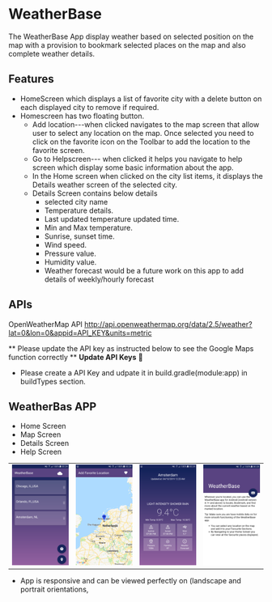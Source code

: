 # WeatherBase #
The WeatherBase App display weather based on selected position on the map with a provision to bookmark selected places on the map and also complete weather details.

## Features ##
- HomeScreen which displays a list of favorite city with a delete button on each displayed city to remove if required.
- Homescreen has two floating button.
  - Add location---when clicked navigates to the map screen that allow user to select any location on the map. Once selected you need to click on the favorite icon on the Toolbar to add the location to the favorite screen.
  - Go to Helpscreen--- when clicked it helps you navigate to help screen which display some basic information about the app.
  - In the Home screen when clicked on the city list items, it displays the Details weather screen of the selected city.
  -  Details Screen contains below details
     - selected city name
     - Temperature details.
     - Last updated temperature updated time.
     - Min and Max temperature.
     - Sunrise, sunset time.
     - Wind speed.
     - Pressure value.
     - Humidity value.
     - Weather forecast would be a future work on this app to add details of weekly/hourly forecast
      

## APIs
OpenWeatherMap API
http://api.openweathermap.org/data/2.5/weather?lat=0&lon=0&appid=API_KEY&units=metric

** Please update the API key as instructed below to see the Google Maps function correctly **
**Update API Keys** 🔑
 - Please create a API Key and udpate it in build.gradle(module:app) in buildTypes section.
 
## WeatherBas APP

<ul>
  <li>Home Screen</li>
  <li>Map Screen </li>
  <li>Details Screen</li>
  <li>Help Screen </li>
  </ul>
 
  <div style="text-align: center">
    <table>
        <tr>
            <td style="text-align: center">
                    <img src="https://github.com/kamalshree/WeatherBase/blob/master/app/src/main/assets/Screenshot_20191004-002419.png" width="200"/>
            </td>            
            <td style="text-align: center">              
                    <img src="https://github.com/kamalshree/WeatherBase/blob/master/app/src/main/assets/Screenshot_20191004-002427.png" width="200"/>
            </td>
            <td style="text-align: center">
                    <img src="https://github.com/kamalshree/WeatherBase/blob/master/app/src/main/assets/Screenshot_20191004-002435.png" width="200" />
            </td>      
           <td style="text-align: center">
                    <img src="https://github.com/kamalshree/WeatherBase/blob/master/app/src/main/assets/Screenshot_20191004-002839.png" width="200" />
            </td>   
      </tr>
  </table>
  </div>
  
 - App is  responsive and can be viewed perfectly on (landscape and portrait orientations, 
